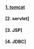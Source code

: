 #### [1. tomcat](https://github.com/horoyoiiv/spring/blob/master/docs/tomcat/all.md)  
#### [2. servlet]  
#### [3. JSP]  
#### [4. JDBC]  


